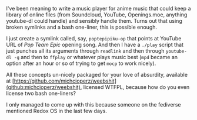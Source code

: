I've been meaning to write a music player for anime music that could keep a library of online files (from Soundcloud, YouTube, Openings.moe, anything youtube-dl could handle) and sensibly handle them. Turns out that using broken symlinks and a bash one-liner, this is possible enough.

I just create a symlink called, say, `poptepipiku-op` that points at YouTube URL of _Pop Team Epic_ opening song. And then I have a `./play` script that just punches all its arguments through `readlink` and then through `youtube-dl -g` and then to `ffplay` or whatever plays music best (`mpd` became an option after an hour or so of trying to get `mocp` to work nicely).

All these concepts un-nicely packaged for your love of absurdity, available at [https://github.com/michcioperz/weebshit](github:michcioperz/weebshit), licensed WTFPL, because how do you even license two bash one-liners?

I only managed to come up with this because someone on the fediverse mentioned Redox OS in the last few days.
